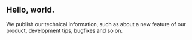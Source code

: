 ## Hello, world.We publish our technical information, such as about a new feature of our product, development tips, bugfixes and so on.